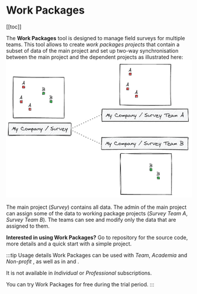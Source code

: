 # Work Packages
[[toc]]

The **Work Packages** tool is designed to manage field surveys for multiple teams. This tool allows to create <MainPlatformName /> *work packages projects* that contain a subset of data of the main <MainPlatformNameLink/> project and set up two-way synchronisation between the main project and the dependent projects as illustrated here:
![Mergin Maps Work Packages](./wp-high-level.jpg "Mergin Maps Work Packages")

The main <MainPlatformNameLink/> project (*Survey*) contains all data. The admin of the main project can assign some of the data to working package projects (*Survey Team A*, *Survey Team B*). The teams can see and modify only the data that are assigned to them.

**Interested in using Work Packages?** Go to <GitHubRepo id="MerginMaps/mergin-work-packages" /> repository for the source code, more details and a quick start with a simple project.

:::tip Usage details
Work Packages can be used with *Team*, *Academia* and *Non-profit* <MainDomainNameLink id="pricing" desc="subscription plans"/>, as well as in [<CommunityPlatformName />](./mergince/) and [<EnterprisePlatformName />](./merginmaps-ee/).

It is not available in *Individual* or *Professional* subscriptions.

You can try Work Packages for free during the trial period.
:::

